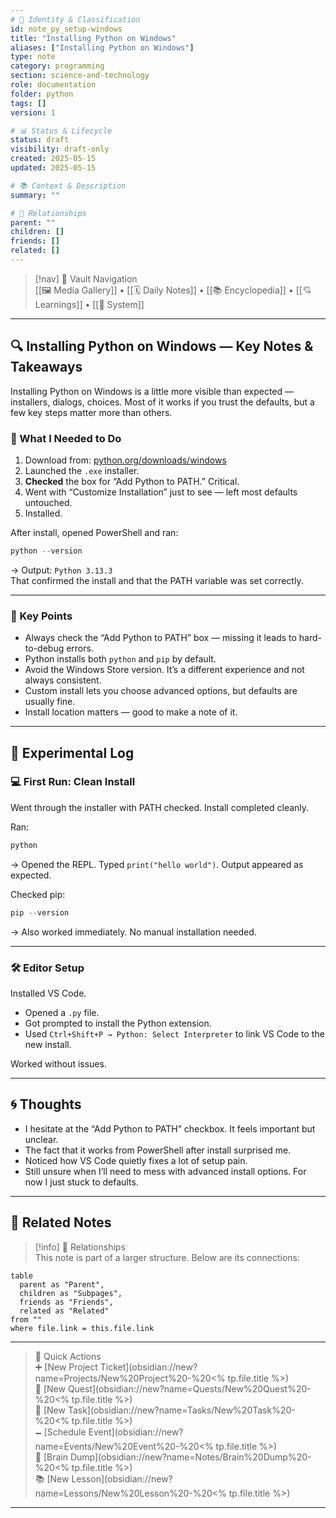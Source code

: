 ```yaml
---
# 📄 Identity & Classification
id: note_py_setup-windows
title: "Installing Python on Windows"
aliases: ["Installing Python on Windows"]
type: note
category: programming
section: science-and-technology
role: documentation
folder: python
tags: []
version: 1

# 📊 Status & Lifecycle
status: draft
visibility: draft-only
created: 2025-05-15
updated: 2025-05-15

# 📚 Context & Description
summary: ""

# 🧱 Relationships
parent: ""
children: []
friends: []
related: []
---
```



> [!nav] 🧱 Vault Navigation  
> [[🖼 Media Gallery]] • [[🗓 Daily Notes]] • [[📚 Encyclopedia]] • [[💘 Learnings]] • [[🧠 System]]

---


## 🔍 Installing Python on Windows — Key Notes & Takeaways

Installing Python on Windows is a little more visible than expected — installers, dialogs, choices. Most of it works if you trust the defaults, but a few key steps matter more than others.

### 🧭 What I Needed to Do

1. Download from: [python.org/downloads/windows](https://www.python.org/downloads/windows/)
2. Launched the `.exe` installer.
3. **Checked** the box for “Add Python to PATH.” Critical.
4. Went with “Customize Installation” just to see — left most defaults untouched.
5. Installed.

After install, opened PowerShell and ran:

```powershell
python --version
```

→ Output: `Python 3.13.3`  
That confirmed the install and that the PATH variable was set correctly.

---

### 🧠 Key Points

- Always check the “Add Python to PATH” box — missing it leads to hard-to-debug errors.
- Python installs both `python` and `pip` by default.
- Avoid the Windows Store version. It’s a different experience and not always consistent.
- Custom install lets you choose advanced options, but defaults are usually fine.
- Install location matters — good to make a note of it.

---

## 🧪 Experimental Log

### 💻 First Run: Clean Install

Went through the installer with PATH checked. Install completed cleanly.

Ran:

```powershell
python
```

→ Opened the REPL. Typed `print("hello world")`. Output appeared as expected.

Checked pip:

```powershell
pip --version
```

→ Also worked immediately. No manual installation needed.

---

### 🛠 Editor Setup

Installed VS Code.

- Opened a `.py` file.
- Got prompted to install the Python extension.
- Used `Ctrl+Shift+P → Python: Select Interpreter` to link VS Code to the new install.

Worked without issues.

---

## 🌀 Thoughts
- I hesitate at the “Add Python to PATH” checkbox. It feels important but unclear.
- The fact that it works from PowerShell after install surprised me.
- Noticed how VS Code quietly fixes a lot of setup pain.
- Still unsure when I’ll need to mess with advanced install options. For now I just stuck to defaults.

---

## 🔗 Related Notes

> [!info] 🧠 Relationships  
> This note is part of a larger structure. Below are its connections:

```dataview
table
  parent as "Parent",
  children as "Subpages",
  friends as "Friends",
  related as "Related"
from ""
where file.link = this.file.link
```

---

> 🌛 Quick Actions  
> ➕ [New Project Ticket](obsidian://new?name=Projects/New%20Project%20-%20<% tp.file.title %>)  
> 🌹 [New Quest](obsidian://new?name=Quests/New%20Quest%20-%20<% tp.file.title %>)  
> 🎯 [New Task](obsidian://new?name=Tasks/New%20Task%20-%20<% tp.file.title %>)  
> 🗕 [Schedule Event](obsidian://new?name=Events/New%20Event%20-%20<% tp.file.title %>)  
> 📝 [Brain Dump](obsidian://new?name=Notes/Brain%20Dump%20-%20<% tp.file.title %>)  
> 📚 [New Lesson](obsidian://new?name=Lessons/New%20Lesson%20-%20<% tp.file.title %>)

---